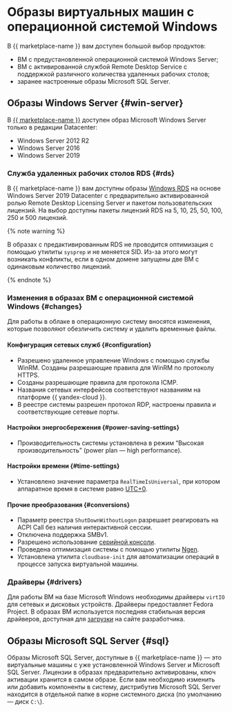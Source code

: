 # Образы виртуальных машин с операционной системой Windows


В {{ marketplace-name }} вам доступен большой выбор продуктов:

* ВМ с предустановленной операционной системой Windows Server; 
* ВМ c активированной службой Remote Desktop Service с поддержкой различного количества удаленных рабочих столов; 
* заранее настроенные образы Microsoft SQL Server.




## Образы Windows Server {#win-server}

В [{{ marketplace-name }}](/marketplace?categories=os&operationSystems=WINDOWS) доступен образ Microsoft Windows Server только в редакции Datacenter: 

* Windows Server 2012 R2
* Windows Server 2016
* Windows Server 2019



### Служба удаленных рабочих столов RDS {#rds}

В {{ marketplace-name }} вам доступны образы [Windows RDS](/marketplace?search=RDS) на основе Windows Server 2019 Datacenter с предварительно активированной ролью Remote Desktop Licensing Server и пакетом пользовательских лицензий. На выбор доступны пакеты лицензий RDS на 5, 10, 25, 50, 100, 250 и 500 лицензий. 

{% note warning %}

В образах с предактивированным RDS не проводится оптимизация с помощью утилиты `sysprep` и не меняется SID. Из-за этого могут возникать конфликты, если в одном домене запущены две ВМ с одинаковым количество лицензий.

{% endnote %}



### Изменения в образах ВМ с операционной системой Windows {#changes}

Для работы в облаке в операционную систему вносятся изменения, которые позволяют обезличить систему и удалить временные файлы.

#### Конфигурация сетевых служб {#configuration}

* Разрешено удаленное управление Windows с помощью службы WinRM. Созданы разрешающие правила для WinRM по протоколу HTTPS.
* Созданы разрешающие правила для протокола ICMP.
* Названия сетевых интерфейсов соответствуют названиям на платформе {{ yandex-cloud }}.
* В реестре системы разрешен протокол RDP, настроены правила и соответствующие сетевые порты.

#### Настройки энергосбережения {#power-saving-settings}

* Производительность системы установлена в режим <q>Высокая производительность</q> (power plan — high performance).

#### Настройки времени {#time-settings}

* Установлено значение параметра `RealTimeIsUniversal`, при котором аппаратное время в системе равно [UTC+0](https://ru.wikipedia.org/wiki/Всемирное_координированное_время). 

#### Прочие преобразования {#conversions}

* Параметр реестра `ShutDownWithoutLogon` разрешает реагировать на ACPI Call без наличия интерактивной сессии.
* Отключена поддержка SMBv1.
* Разрешено использование [серийной консоли](https://docs.microsoft.com/ru-ru/windows-hardware/drivers/devtest/boot-parameters-to-enable-ems-redirection).
* Проведена оптимизация системы с помощью утилиты [Ngen](https://ru.wikipedia.org/wiki/Ngen).
* Установлена утилита `cloudbase-init` для автоматизации операций в процессе запуска виртуальной машины.

### Драйверы {#drivers}

Для работы ВМ на базе Microsoft Windows необходимы драйверы `virtIO` для сетевых и дисковых устройств. Драйверы предоставляет Fedora Project. В образах ВМ используется последняя стабильная версия драйверов, доступная для [загрузки](https://fedorapeople.org/groups/virt/virtio-win/direct-downloads/archive-virtio/virtio-win-0.1.185-2/) на сайте разработчика.



## Образы Microsoft SQL Server {#sql}

Образы Microsoft SQL Server, доступные в {{ marketplace-name }} — это виртуальные машины с уже установленной Windows Server и Microsoft SQL Server. Лицензии в образах предварительно активированы, ключ активации хранится в самом образе. Если вам необходимо изменить или добавить компоненты в систему, дистрибутив Microsoft SQL Server находится в отдельной папке в корне системного диска (по умолчанию — диск `C:\`).

